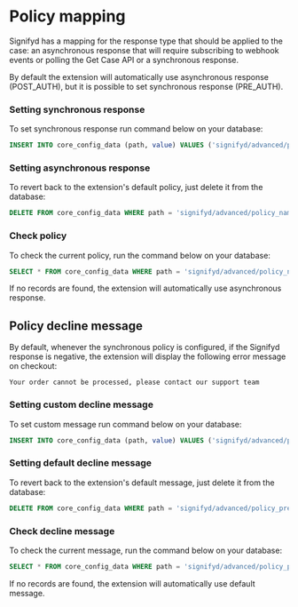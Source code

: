 # Policy mapping

Signifyd has a mapping for the response type that should be applied to the case: an asynchronous response that will require subscribing to webhook events or polling the Get Case API or a synchronous response.

By default the extension will automatically use asynchronous response (POST_AUTH), but it is possible to set synchronous response (PRE_AUTH).

### Setting synchronous response

To set synchronous response run command below on your database:

```sql
INSERT INTO core_config_data (path, value) VALUES ('signifyd/advanced/policy_name', 'PRE_AUTH');
```

### Setting asynchronous response

To revert back to the extension's default policy, just delete it from the database:

```sql
DELETE FROM core_config_data WHERE path = 'signifyd/advanced/policy_names';
```

### Check policy

To check the current policy, run the command below on your database:

```sql
SELECT * FROM core_config_data WHERE path = 'signifyd/advanced/policy_namess';
```

If no records are found, the extension will automatically use asynchronous response.

## Policy decline message

By default, whenever the synchronous policy is configured, if the Signifyd response is negative, the extension will display the following error message on checkout:
```
Your order cannot be processed, please contact our support team
```

### Setting custom decline message

To set custom message run command below on your database:

```sql
INSERT INTO core_config_data (path, value) VALUES ('signifyd/advanced/policy_pre_auth_reject_message', 'CUSTOM-MESSAGE');
```

### Setting default decline message

To revert back to the extension's default message, just delete it from the database:

```sql
DELETE FROM core_config_data WHERE path = 'signifyd/advanced/policy_pre_auth_reject_message';
```

### Check decline message

To check the current message, run the command below on your database:

```sql
SELECT * FROM core_config_data WHERE path = 'signifyd/advanced/policy_pre_auth_reject_message';
```

If no records are found, the extension will automatically use default message.
